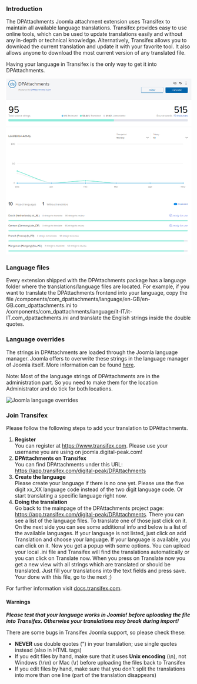 ### Introduction
The DPAttachments Joomla attachment extension uses Transifex to maintain all available language translations. Transifex provides easy to use online tools, which can be used to update translations easily and without any in-depth or technical knowledge. Alternatively, Transifex allows you to download the current translation and update it with your favorite tool. It also allows anyone to download the most current version of any translated file.

Having your language in Transifex is the only way to get it into DPAttachments.

![DPAttachments Transifex](../../misc-images/misc/transifex.png)

### Language files
Every extension shipped with the DPAttachments package has a language folder where the translations/language files are located. For example, if you want to translate the DPAttachments frontend into your language, copy the file /components/com_dpattachments/language/en-GB/en-GB.com_dpattachments.ini to /components/com_dpattachments/language/it-IT/it-IT.com_dpattachments.ini and translate the English strings inside the double quotes.

### Language overrides
The strings in DPAttachments are loaded through the Joomla language manager. Joomla offers to overwrite these strings in the language manager of Joomla itself. More information can be found [here](https://docs.joomla.org/J4.x:Language_Overrides_in_Joomla).

Note: Most of the language strings of DPAttachments are in the administration part. So you need to make them for the location Administrator and do tick for both locations.

![Joomla language overrides](../../screenshots/misc/languages-override.png)

### Join Transifex
Please follow the following steps to add your translation to DPAttachments.

1. **Register**  
You can register at https://www.transifex.com. Please use your username you are using on joomla.digital-peak.com!
2. **DPAttachments on Transifex**  
You can find DPAttachments under this URL: https://app.transifex.com/digital-peak/DPAttachments
3. **Create the language**  
Please create your language if there is no one yet. Please use the five digit xx_XX language code instead of the two digit language code. Or start translating a specific language right now.
4. **Doing the translation**  
Go back to the mainpage of the DPAttachments project page: https://app.transifex.com/digital-peak/DPAttachments. There you can see a list of the language files. To translate one of those just click on it. On the next side you can see some additional info and below is a list of the available languages. If your language is not listed, just click on add Translation and choose your language. If your language is available, you can click on it. Now you get a popup with some options. You can upload your local .ini file and Transifex will find the translations automatically or you can click on Translate now. When you press on Translate now you get a new view with all strings which are translated or should be translated. Just fill your translations into the text fields and press save. Your done with this file, go to the next ;)

For further information visit [docs.transifex.com](https://docs.transifex.com).

#### Warnings
_**Please test that your language works in Joomla! before uploading the file into Transifex. Otherwise your translations may break during import!**_

There are some bugs in Transifex Joomla support, so please check these:
- **NEVER** use double quotes (") in your translation; use single quotes instead (also in HTML tags)
- If you edit files by hand, make sure that it uses **Unix encoding** (\n), not Windows (\r\n) or Mac (\r) before uploading the files back to Transifex
- If you edit files by hand, make sure that you don't split the translations into more than one line (part of the translation disappears)
